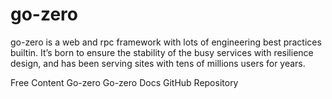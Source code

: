 # go-zero

go-zero is a web and rpc framework with lots of engineering best practices builtin. It’s born to ensure the stability of the busy services with resilience design, and has been serving sites with tens of millions users for years.

<ResourceGroupTitle>Free Content</ResourceGroupTitle>
<BadgeLink colorScheme='blue' badgeText='Official Website' href='https://go-zero.dev/'>Go-zero</BadgeLink>
<BadgeLink colorScheme='blue' badgeText='Official Docs' href='https://go-zero.dev/docs/introduction'>Go-zero Docs</BadgeLink>
<BadgeLink colorScheme='blue' badgeText='GitHub Repository' href='https://github.com/zeromicro/go-zero'>GitHub Repository</BadgeLink>